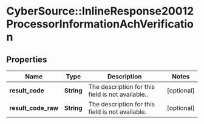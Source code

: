 # CyberSource::InlineResponse20012ProcessorInformationAchVerification

## Properties
Name | Type | Description | Notes
------------ | ------------- | ------------- | -------------
**result_code** | **String** | The description for this field is not available..  | [optional] 
**result_code_raw** | **String** | The description for this field is not available.  | [optional] 


